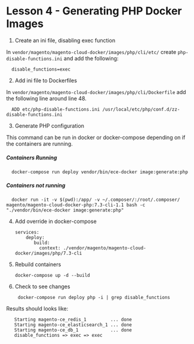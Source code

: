 # Lesson 4 - Generating PHP Docker Images

1) Create an ini file, disabling exec function

In `vendor/magento/magento-cloud-docker/images/php/cli/etc/` create `php-disable-functions.ini` and add the following:

      disable_functions=exec     

2) Add ini file to Dockerfiles

In `vendor/magento/magento-cloud-docker/images/php/cli/Dockerfile` add the following line around line 48.

      ADD etc/php-disable-functions.ini /usr/local/etc/php/conf.d/zz-disable-functions.ini
      
3) Generate PHP configuration

This command can be run in docker or docker-compose depending on if the containers are running. 

##### Containers Running

      docker-compose run deploy vendor/bin/ece-docker image:generate:php

##### Containers not running
      
      docker run -it -v $(pwd):/app/ -v ~/.composer/:/root/.composer/ magento/magento-cloud-docker-php:7.3-cli-1.1 bash -c "./vendor/bin/ece-docker image:generate:php"
      
4) Add override in docker-compose

       services:
           deploy:
              build:
                context: ./vendor/magento/magento-cloud-docker/images/php/7.3-cli
                

5) Rebuild containers

       docker-compose up -d --build

6) Check to see changes

        docker-compose run deploy php -i | grep disable_functions

Results should looks like:
       
       Starting magento-ce_redis_1         ... done
       Starting magento-ce_elasticsearch_1 ... done
       Starting magento-ce_db_1            ... done
       disable_functions => exec => exec

